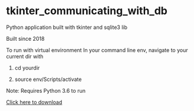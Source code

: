 # tkinter_communicating_with_db
Python application built with tkinter and sqlite3 lib

Built since 2018


To run with virtual environment
In your command line env, navigate
to your current dir with

1. cd yourdir

2. source env/Scripts/activate


Note: Requires Python 3.6 to run

[Click here to download](https://www.python.org/ftp/python/3.6.0/python-3.6.0-amd64.exe)
